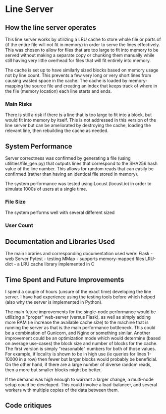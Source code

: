 # Line Server

## How the line server operates
This line server works by utilizing a LRU cache to store whole file or parts of
(if the entire file will not fit in memory) in order to serve the lines
effectively. This was chosen to allow for files that are too large to fit into
memory to be served without making a separate copy or chunking them manually
while still having very little overhead for files that will fit entirely into
memory.

The cache is set up to have similarly sized blocks based on memory usage
not by line count. This prevents a few very long or very short lines from
causing wasted space in the cache. The cache is loaded by memory-mapping the
source file and creating an index that keeps track of where in the file
(memory location) each line starts and ends.

### Main Risks
There is still a risk if there is a line that is too large to fit into a block,
but would fit into memory by itself. This is not addressed in this version of
the line server but can be ameliorated by destroying the cache, loading the
relevant line, then rebuilding the cache as needed.

## System Performance
Server correctness was confirmed by generating a file (using utilities/file_gen.py)
that outputs lines that correspond to the SHA256 hash value of the line number.
This allows for random reads that can easily be confirmed (rather than having
an identical file stored in memory).

The system performance was tested using Locust (locust.io) in order to simulate
1000s of users at a single time.

### File Size
The system performs well with several different sized

### User Count


## Documentation and Libraries Used
The main libraries and corresponding documentation used were:
Flask - web Server
Pytest - testing
MMap - supports memory-mapped files
LRU-dict - a LRU cache library implemented in C


## Time Spent and Future Improvements
I spend a couple of hours (unsure of the exact time) developing the line server.
I have had experience using the testing tools before which helped (also why the
server is implemented in Python).

The main future improvements for the single-node performance would be utilizing a "proper"
web-server (versus Flask), as well as simply adding more RAM (ie increase the
available cache size) to the machine that is running the server as that is the
main performance bottleneck. This could be a combination of Gunicorn, and Nginx
or something similar. Another improvement could be an optimization mode which
would determine (based on average use-cases) the block size and number of blocks
for the cache. The first version is simply "reasonable" numbers for both of
those values. For example, if locality is shown to be in high use (ie queries
for lines 1-10000 in a row) then fewer but larger blocks would probably be beneficial.
On the other hand, if there are a large number of diverse random reads, then a
more but smaller blocks might be better.

If the demand was high enough to warrant a larger change, a multi-node setup
could be developed. This could involve a load-balancer, and several workers
with multiple copies of the data between them.


## Code critiques
